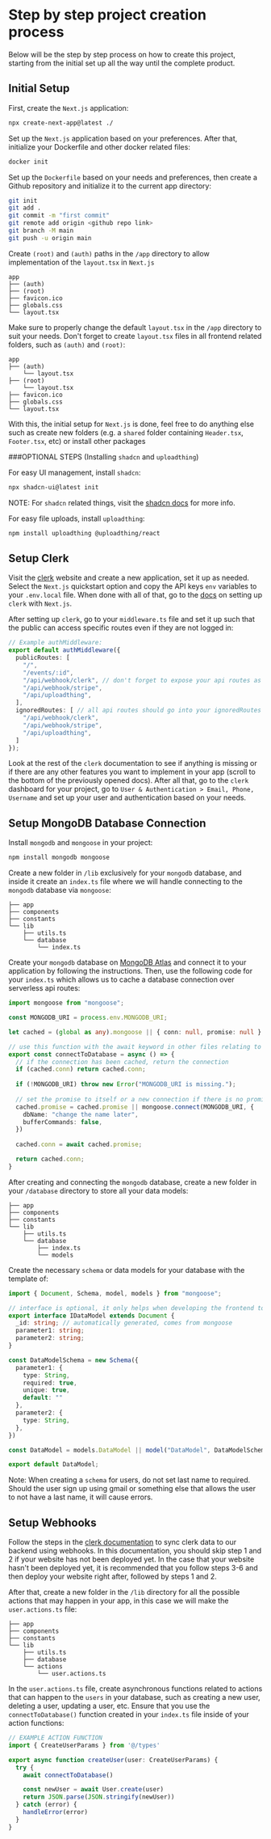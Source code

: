 # Step by step project creation process

Below will be the step by step process on how to create this project, starting from the initial set up all the way until the complete product.

## Initial Setup

First, create the `Next.js` application:

```bash
npx create-next-app@latest ./
```

Set up the `Next.js` application based on your preferences. After that, initialize your Dockerfile and other docker related files:

```bash
docker init
```

Set up the `Dockerfile` based on your needs and preferences, then create a Github repository and initialize it to the current app directory:

```bash
git init
git add .
git commit -m "first commit"
git remote add origin <github repo link>
git branch -M main
git push -u origin main
```

Create `(root)` and `(auth)` paths in the `/app` directory to allow implementation of the `layout.tsx` in `Next.js`

```
app
├── (auth)
├── (root)
├── favicon.ico
├── globals.css
└── layout.tsx
```

Make sure to properly change the default `layout.tsx` in the `/app` directory to suit your needs. Don't forget to create `layout.tsx` files in all frontend related folders, such as `(auth)` and `(root)`:

```
app
├── (auth)
    └── layout.tsx
├── (root)
    └── layout.tsx
├── favicon.ico
├── globals.css
└── layout.tsx
```

With this, the initial setup for `Next.js` is done, feel free to do anything else such as create new folders (e.g. a `shared` folder containing `Header.tsx`, `Footer.tsx`, etc) or install other packages

###OPTIONAL STEPS (Installing `shadcn` and `uploadthing`)

For easy UI management, install `shadcn`:

```bash
npx shadcn-ui@latest init
```

NOTE: For `shadcn` related things, visit the [shadcn docs](https://ui.shadcn.com/docs) for more info. 

For easy file uploads, install `uploadthing`:

```bash
npm install uploadthing @uploadthing/react
```


## Setup Clerk

Visit the [clerk](https://dashboard.clerk.com/) website and create a new application, set it up as needed. Select the `Next.js` quickstart option and copy the API keys `env` variables to your `.env.local` file. When done with all of that, go to the [docs](https://clerk.com/docs/quickstarts/nextjs) on setting up `clerk` with `Next.js`.

After setting up `clerk`, go to your `middleware.ts` file and set it up such that the public can access specific routes even if they are not logged in:

```ts
// Example authMiddleware:
export default authMiddleware({
  publicRoutes: [
    "/",
    "/events/:id",
    "/api/webhook/clerk", // don't forget to expose your api routes as well!
    "/api/webhook/stripe",
    "/api/uploadthing",
  ],
  ignoredRoutes: [ // all api routes should go into your ignoredRoutes
    "/api/webhook/clerk",
    "/api/webhook/stripe",
    "/api/uploadthing",
  ]
});
```

Look at the rest of the `clerk` documentation to see if anything is missing or if there are any other features you want to implement in your app (scroll to the bottom of the previously opened docs). After all that, go to the `clerk` dashboard for your project, go to
`User & Authentication > Email, Phone, Username` and set up your user and authentication based on your needs.

## Setup MongoDB Database Connection

Install `mongodb` and `mongoose` in your project:
```bash
npm install mongodb mongoose
```

Create a new folder in `/lib` exclusively for your `mongodb` database, and inside it create an `index.ts` file where we will handle connecting to the `mongodb` database via `mongoose`:

```
├── app
├── components
├── constants
└── lib
    ├── utils.ts
    └── database
        └── index.ts
```

Create your `mongodb` database on [MongoDB Atlas](https://www.mongodb.com/atlas) and connect it to your application by following the instructions. Then, use the following code for your `index.ts` which allows us to cache a database connection over serverless api routes:

```ts
import mongoose from "mongoose";

const MONGODB_URI = process.env.MONGODB_URI;

let cached = (global as any).mongoose || { conn: null, promise: null };

// use this function with the await keyword in other files relating to the database
export const connectToDatabase = async () => {
  // if the connection has been cached, return the connection
  if (cached.conn) return cached.conn;
  
  if (!MONGODB_URI) throw new Error("MONGODB_URI is missing.");
  
  // set the promise to itself or a new connection if there is no promise (a.k.a not connected to database)
  cached.promise = cached.promise || mongoose.connect(MONGODB_URI, {
    dbName: "change the name later",
    bufferCommands: false,
  })
  
  cached.conn = await cached.promise;

  return cached.conn;
}
```

After creating and connecting the `mongodb` database, create a new folder in your `/database` directory to store all your data models:

```
├── app
├── components
├── constants
└── lib
    ├── utils.ts
    └── database
        ├── index.ts
        └── models
```

Create the necessary `schema` or data models for your database with the template of:

```ts
import { Document, Schema, model, models } from "mongoose";

// interface is optional, it only helps when developing the frontend to know what properties something should have
export interface IDataModel extends Document {
  _id: string; // automatically generated, comes from mongoose
  parameter1: string;
  parameter2: string;
}

const DataModelSchema = new Schema({
  parameter1: {
    type: String,
    required: true,
    unique: true,
    default: ""
  },
  parameter2: {
    type: String,
  },
})

const DataModel = models.DataModel || model("DataModel", DataModelSchema)

export default DataModel;
```

Note: When creating a `schema` for users, do not set last name to required. Should the user sign up using gmail or something else that allows the user to not have a last name, it will cause errors.

## Setup Webhooks

Follow the steps in the [clerk documentation](https://clerk.com/docs/users/sync-data) to sync clerk data to our backend using webhooks. In this documentation, you should skip step 1 and 2 if your website has not been deployed yet. In the case that your website hasn't been deployed yet, it is recommended that you follow steps 3-6 and then deploy your website right after, followed by steps 1 and 2.

After that, create a new folder in the `/lib` directory for all the possible actions that may happen in your app, in this case we will make the `user.actions.ts` file:

```
├── app
├── components
├── constants
└── lib
    ├── utils.ts
    ├── database
    └── actions
        └── user.actions.ts
```

In the `user.actions.ts` file, create asynchronous functions related to actions that can happen to the `users` in your database, such as creating a new user, deleting a user, updating a user, etc. Ensure that you use the `connectToDatabase()` function created in your `index.ts` file inside of your action functions:

```ts
// EXAMPLE ACTION FUNCTION
import { CreateUserParams } from '@/types'

export async function createUser(user: CreateUserParams) {
  try {
    await connectToDatabase()

    const newUser = await User.create(user)
    return JSON.parse(JSON.stringify(newUser))
  } catch (error) {
    handleError(error)
  }
}
```
